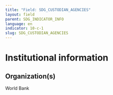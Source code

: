 ```yaml
---
title: "Field: SDG_CUSTODIAN_AGENCIES"
layout: field
parent: SDG_INDICATOR_INFO
language: en
indicator: 10-c-1
slug: SDG_CUSTODIAN_AGENCIES
---
```

# Institutional information

## Organization(s) 

World Bank